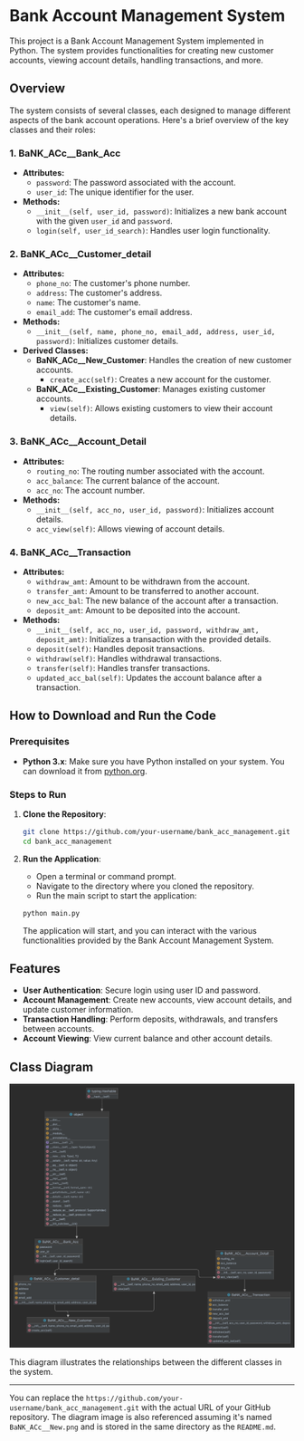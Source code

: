 # Bank Account Management System

This project is a Bank Account Management System implemented in Python. The system provides functionalities for creating new customer accounts, viewing account details, handling transactions, and more.

## Overview

The system consists of several classes, each designed to manage different aspects of the bank account operations. Here's a brief overview of the key classes and their roles:

### 1. **BaNK_ACc__Bank_Acc**
   - **Attributes:**
     - `password`: The password associated with the account.
     - `user_id`: The unique identifier for the user.
   - **Methods:**
     - `__init__(self, user_id, password)`: Initializes a new bank account with the given `user_id` and `password`.
     - `login(self, user_id_search)`: Handles user login functionality.

### 2. **BaNK_ACc__Customer_detail**
   - **Attributes:**
     - `phone_no`: The customer's phone number.
     - `address`: The customer's address.
     - `name`: The customer's name.
     - `email_add`: The customer's email address.
   - **Methods:**
     - `__init__(self, name, phone_no, email_add, address, user_id, password)`: Initializes customer details.
   - **Derived Classes:**
     - **BaNK_ACc__New_Customer**: Handles the creation of new customer accounts.
       - `create_acc(self)`: Creates a new account for the customer.
     - **BaNK_ACc__Existing_Customer**: Manages existing customer accounts.
       - `view(self)`: Allows existing customers to view their account details.

### 3. **BaNK_ACc__Account_Detail**
   - **Attributes:**
     - `routing_no`: The routing number associated with the account.
     - `acc_balance`: The current balance of the account.
     - `acc_no`: The account number.
   - **Methods:**
     - `__init__(self, acc_no, user_id, password)`: Initializes account details.
     - `acc_view(self)`: Allows viewing of account details.

### 4. **BaNK_ACc__Transaction**
   - **Attributes:**
     - `withdraw_amt`: Amount to be withdrawn from the account.
     - `transfer_amt`: Amount to be transferred to another account.
     - `new_acc_bal`: The new balance of the account after a transaction.
     - `deposit_amt`: Amount to be deposited into the account.
   - **Methods:**
     - `__init__(self, acc_no, user_id, password, withdraw_amt, deposit_amt)`: Initializes a transaction with the provided details.
     - `deposit(self)`: Handles deposit transactions.
     - `withdraw(self)`: Handles withdrawal transactions.
     - `transfer(self)`: Handles transfer transactions.
     - `updated_acc_bal(self)`: Updates the account balance after a transaction.

## How to Download and Run the Code

### Prerequisites

- **Python 3.x**: Make sure you have Python installed on your system. You can download it from [python.org](https://www.python.org/downloads/).

### Steps to Run

1. **Clone the Repository**:
    ```bash
    git clone https://github.com/your-username/bank_acc_management.git
    cd bank_acc_management
    ```

2. **Run the Application**:
    - Open a terminal or command prompt.
    - Navigate to the directory where you cloned the repository.
    - Run the main script to start the application:
    ```bash
    python main.py
    ```

    The application will start, and you can interact with the various functionalities provided by the Bank Account Management System.

## Features

- **User Authentication**: Secure login using user ID and password.
- **Account Management**: Create new accounts, view account details, and update customer information.
- **Transaction Handling**: Perform deposits, withdrawals, and transfers between accounts.
- **Account Viewing**: View current balance and other account details.

## Class Diagram

![Class Diagram](BaNK_ACc__New.png)

This diagram illustrates the relationships between the different classes in the system.

---

You can replace the `https://github.com/your-username/bank_acc_management.git` with the actual URL of your GitHub repository. The diagram image is also referenced assuming it's named `BaNK_ACc__New.png` and is stored in the same directory as the `README.md`.
